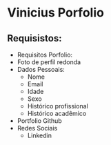 # Vinicius Porfolio
## Requisistos:
- Requisitos Porfolio:
- Foto de perfil redonda
- Dados Pessoais:
    - Nome
    - Email
    - Idade
    - Sexo
  	- Histórico profissional
	- Histórico acadêmico
- Portfolio Github
- Redes Sociais
	- Linkedin
